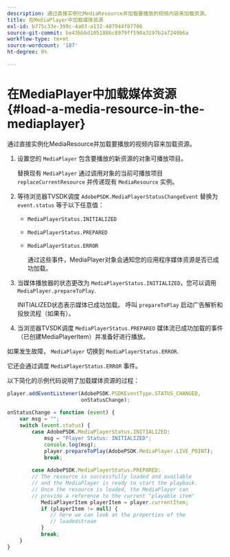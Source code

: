 ```yaml
---
description: 通过直接实例化MediaResource并加载要播放的视频内容来加载资源。
title: 在MediaPlayer中加载媒体资源
exl-id: b775c33e-399c-4a03-a132-407944f07706
source-git-commit: be43bbbd1051886c8979ff590a3197b2a7249b6a
workflow-type: tm+mt
source-wordcount: '187'
ht-degree: 0%

---
```


# 在MediaPlayer中加载媒体资源 {#load-a-media-resource-in-the-mediaplayer}

通过直接实例化MediaResource并加载要播放的视频内容来加载资源。

1. 设置您的 `MediaPlayer` 包含要播放的新资源的对象可播放项目。

   替换现有 `MediaPlayer` 通过调用对象的当前可播放项目 `replaceCurrentResource` 并传递现有 `MediaResource` 实例。

1. 等待浏览器TVSDK调度 `AdobePSDK.MediaPlayerStatusChangeEvent` 替换为 `event.status` 等于以下任意值：

   * `MediaPlayerStatus.INITIALIZED`
   * `MediaPlayerStatus.PREPARED`
   * `MediaPlayerStatus.ERROR`

      通过这些事件，MediaPlayer对象会通知您的应用程序媒体资源是否已成功加载。

1. 当媒体播放器的状态更改为 `MediaPlayerStatus.INITIALIZED`，您可以调用 `MediaPlayer.prepareToPlay`.

   INITIALIZED状态表示媒体已成功加载。 呼叫 `prepareToPlay` 启动广告解析和投放流程（如果有）。
1. 当浏览器TVSDK调度 `MediaPlayerStatus.PREPARED` 媒体流已成功加载的事件（已创建MediaPlayerItem）并准备好进行播放。

如果发生故障， `MediaPlayer` 切换到 `MediaPlayerStatus.ERROR`.

它还会通过调度 `MediaPlayerStatus.ERROR` 事件。

><!--<a id="example_3774607C6F08473282CF0CB7F3D82373"></a>-->

以下简化的示例代码说明了加载媒体资源的过程：

```js
player.addEventListener(AdobePSDK.PSDKEventType.STATUS_CHANGED,  
                        onStatusChange); 
 
onStatusChange = function (event) { 
    var msg = ""; 
    switch (event.status) { 
        case AdobePSDK.MediaPlayerStatus.INITIALIZED: 
            msg = "Player Status: INITIALIZED"; 
            console.log(msg); 
            player.prepareToPlay(AdobePSDK.MediaPlayer.LIVE_POINT); 
            break; 
 
        case AdobePSDK.MediaPlayerStatus.PREPARED: 
        // The resource is successfully loaded and available 
        // and the MediaPlayer is ready to start the playback. 
        // Once the resource is loaded, the MediaPlayer can 
        // provide a reference to the current "playable item" 
           MediaPlayerItem playerItem = player.currentItem; 
           if (playerItem != null) {  
              // here we can look at the properties of the  
              // loadedstream 
           } 
           break; 
    } 
}
```

